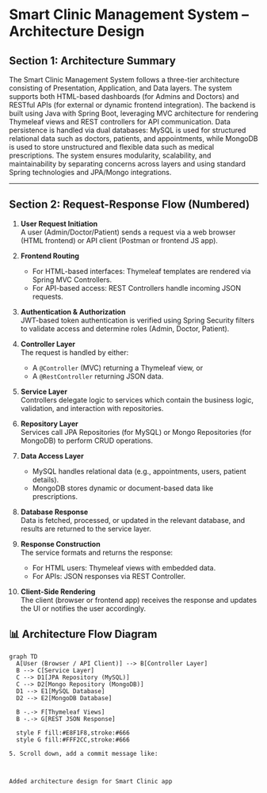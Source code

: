 # Smart Clinic Management System – Architecture Design

## Section 1: Architecture Summary

The Smart Clinic Management System follows a three-tier architecture consisting of Presentation, Application, and Data layers. The system supports both HTML-based dashboards (for Admins and Doctors) and RESTful APIs (for external or dynamic frontend integration). The backend is built using Java with Spring Boot, leveraging MVC architecture for rendering Thymeleaf views and REST controllers for API communication. Data persistence is handled via dual databases: MySQL is used for structured relational data such as doctors, patients, and appointments, while MongoDB is used to store unstructured and flexible data such as medical prescriptions. The system ensures modularity, scalability, and maintainability by separating concerns across layers and using standard Spring technologies and JPA/Mongo integrations.

---

## Section 2: Request-Response Flow (Numbered)

1. **User Request Initiation**  
   A user (Admin/Doctor/Patient) sends a request via a web browser (HTML frontend) or API client (Postman or frontend JS app).

2. **Frontend Routing**  
   - For HTML-based interfaces: Thymeleaf templates are rendered via Spring MVC Controllers.
   - For API-based access: REST Controllers handle incoming JSON requests.

3. **Authentication & Authorization**  
   JWT-based token authentication is verified using Spring Security filters to validate access and determine roles (Admin, Doctor, Patient).

4. **Controller Layer**  
   The request is handled by either:
   - A `@Controller` (MVC) returning a Thymeleaf view, or
   - A `@RestController` returning JSON data.

5. **Service Layer**  
   Controllers delegate logic to services which contain the business logic, validation, and interaction with repositories.

6. **Repository Layer**  
   Services call JPA Repositories (for MySQL) or Mongo Repositories (for MongoDB) to perform CRUD operations.

7. **Data Access Layer**  
   - MySQL handles relational data (e.g., appointments, users, patient details).
   - MongoDB stores dynamic or document-based data like prescriptions.

8. **Database Response**  
   Data is fetched, processed, or updated in the relevant database, and results are returned to the service layer.

9. **Response Construction**  
   The service formats and returns the response:
   - For HTML users: Thymeleaf views with embedded data.
   - For APIs: JSON responses via REST Controller.

10. **Client-Side Rendering**  
   The client (browser or frontend app) receives the response and updates the UI or notifies the user accordingly.



## 📊 Architecture Flow Diagram

```mermaid
graph TD
  A[User (Browser / API Client)] --> B[Controller Layer]
  B --> C[Service Layer]
  C --> D1[JPA Repository (MySQL)]
  C --> D2[Mongo Repository (MongoDB)]
  D1 --> E1[MySQL Database]
  D2 --> E2[MongoDB Database]

  B -.-> F[Thymeleaf Views]
  B -.-> G[REST JSON Response]

  style F fill:#E8F1F8,stroke:#666
  style G fill:#FFF2CC,stroke:#666

5. Scroll down, add a commit message like:



Added architecture design for Smart Clinic app

